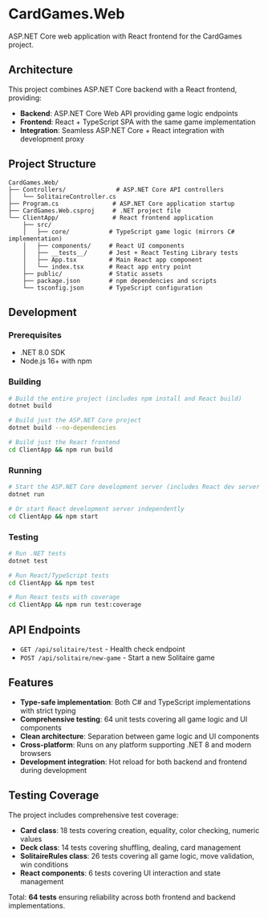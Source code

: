# CardGames.Web

ASP.NET Core web application with React frontend for the CardGames project.

## Architecture

This project combines ASP.NET Core backend with a React frontend, providing:
- **Backend**: ASP.NET Core Web API providing game logic endpoints
- **Frontend**: React + TypeScript SPA with the same game implementation
- **Integration**: Seamless ASP.NET Core + React integration with development proxy

## Project Structure

```
CardGames.Web/
├── Controllers/              # ASP.NET Core API controllers
│   └── SolitaireController.cs
├── Program.cs               # ASP.NET Core application startup
├── CardGames.Web.csproj     # .NET project file
└── ClientApp/               # React frontend application
    ├── src/
    │   ├── core/           # TypeScript game logic (mirrors C# implementation)
    │   ├── components/     # React UI components
    │   ├── __tests__/      # Jest + React Testing Library tests
    │   ├── App.tsx         # Main React app component
    │   └── index.tsx       # React app entry point
    ├── public/             # Static assets
    ├── package.json        # npm dependencies and scripts
    └── tsconfig.json       # TypeScript configuration
```

## Development

### Prerequisites

- .NET 8.0 SDK
- Node.js 16+ with npm

### Building

```bash
# Build the entire project (includes npm install and React build)
dotnet build

# Build just the ASP.NET Core project
dotnet build --no-dependencies

# Build just the React frontend
cd ClientApp && npm run build
```

### Running

```bash
# Start the ASP.NET Core development server (includes React dev server proxy)
dotnet run

# Or start React development server independently
cd ClientApp && npm start
```

### Testing

```bash
# Run .NET tests
dotnet test

# Run React/TypeScript tests
cd ClientApp && npm test

# Run React tests with coverage
cd ClientApp && npm run test:coverage
```

## API Endpoints

- `GET /api/solitaire/test` - Health check endpoint
- `POST /api/solitaire/new-game` - Start a new Solitaire game

## Features

- **Type-safe implementation**: Both C# and TypeScript implementations with strict typing
- **Comprehensive testing**: 64 unit tests covering all game logic and UI components
- **Clean architecture**: Separation between game logic and UI components
- **Cross-platform**: Runs on any platform supporting .NET 8 and modern browsers
- **Development integration**: Hot reload for both backend and frontend during development

## Testing Coverage

The project includes comprehensive test coverage:
- **Card class**: 18 tests covering creation, equality, color checking, numeric values
- **Deck class**: 14 tests covering shuffling, dealing, card management  
- **SolitaireRules class**: 26 tests covering all game logic, move validation, win conditions
- **React components**: 6 tests covering UI interaction and state management

Total: **64 tests** ensuring reliability across both frontend and backend implementations.